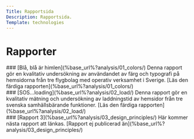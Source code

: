```yaml
---
Title: Rapportsida
Description: Rapportsida.
Template: technologies
---
```

Rapporter
==========================

<div class="analys1" markdown="1">
### [Blå, blå är himlen](%base_url%?analysis/01_colors/)
Denna rapport gör en kvalitativ undersökning av användandet av färg och typografi på hemsidorna från tre flygbolag med operativ verksamhet i Sverige.  
[Läs den färdiga rapporten](%base_url%?analysis/01_colors/)
</div>

<div class="analys2" markdown="1">
### [SOS…loading](%base_url%?analysis/02_load/)
Denna rapport gör en kvalitativ mätning och undersökning av laddningstid av hemsidor från tre svenska samhällsbärande funktioner.  
[Läs den färdiga rapporten](%base_url%?analysis/02_load/)
</div>

<div class="analys3" markdown="1">
### [Rapport 3](%base_url%?analysis/03_design_principles/)
Här kommer nästa rapport att länkas.  
[Rapport ej publicerad än](%base_url%?analysis/03_design_principles/)
</div>
